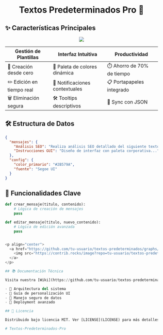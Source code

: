 <h1 align="center">
  Textos Predeterminados Pro 🚀
  <br>
</h1>

## ✨ Características Principales

<p align="center">
  <img src="https://skillicons.dev/icons?i=py,git,github,md,json,vscode" />
</p>

| **Gestión de Plantillas**      | **Interfaz Intuitiva**        | **Productividad**           |
|--------------------------------|-------------------------------|-----------------------------|
| 📝 Creación desde cero         | 🎨 Paleta de colores dinámica | ⏱️ Ahorro de 70% de tiempo  |
| ✏️ Edición en tiempo real      | 🔔 Notificaciones contextuales| 📋 Portapapeles integrado    |
| 🗑️ Eliminación segura          | 🛠️ Tooltips descriptivos      | 🔄 Sync con JSON            |



## 🛠️ Estructura de Datos

```json
{
  "mensajes": {
    "Análisis SEO": "Realiza análisis SEO detallado del siguiente texto...",
    "Instrucciones GUI": "Diseño de interfaz con paleta corporativa..."
  },
  "config": {
    "color_primario": "#2B579A",
    "fuente": "Segoe UI"
  }
}
```

## 🌈 Funcionalidades Clave

```python
def crear_mensaje(titulo, contenido):
    # Lógica de creación de mensajes
    pass

def editar_mensaje(titulo, nuevo_contenido):
    # Lógica de edición avanzada
    pass


<p align="center">
  <a href="https://github.com/tu-usuario/textos-predeterminados/graphs/contributors">
    <img src="https://contrib.rocks/image?repo=tu-usuario/textos-predeterminados" />
  </a>
</p>

## 📚 Documentación Técnica

Visita nuestra [Wiki](https://github.com/tu-usuario/textos-predeterminados/wiki) para:

- 🧩 Arquitectura del sistema
- 🎨 Guía de personalización UI
- 🔐 Manejo seguro de datos
- 🚀 Deployment avanzado

## 📄 Licencia

Distribuido bajo licencia MIT. Ver [LICENSE](LICENSE) para más detalles.

# Textos-Predeterminados-Pro
